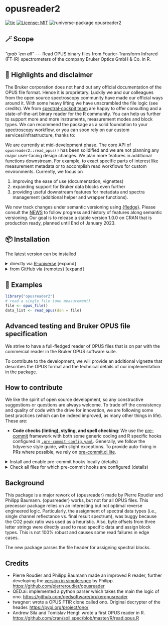 # opusreader2

<!-- badges: start -->
[![tic](https://github.com/spectral-cockpit/opusreader2/workflows/tic/badge.svg?branch=main)](https://github.com/spectral-cockpit/opusreader2/actions)
[![License: MIT](https://img.shields.io/badge/License-MIT-yellow.svg)](https://opensource.org/licenses/MIT)
![runiverse-package opusreader2](https://spectral-cockpit.r-universe.dev/badges/opusreader2?scale=1.25&color=pink&style=flat)
<!-- badges: end -->


## 🪄 Scope

*"grab 'em all"* --- Read OPUS binary files from Fourier-Transform Infrared (FT-IR) spectrometers of
the company Bruker Optics GmbH & Co. in R.

## 🪩 Highlights and disclaimer

The Bruker corporation does not hand out any official documentation of the OPUS file format. Hence it is proprietary. Luckily we and our colleagues from the open source spectroscopy community have made our official ways around it. With some heavy lifting we have unscrambled the file logic (see credits). We from [spectral-cockpit team](https://github.com/spectral-cockpit) are happy to offer consulting and a state-of-the-art binary reader for the R community. You can help us further to support more and more instruments, measurement modes and block types. We can recommend the package as a solid foundation to your spectroscopy workflow, or you can soon rely on our custom services/infrastructure, thanks to:

We are currently at mid-development phase. The core API of `opusreader2::read_opus()` has been solidified and we are
not planning any major user-facing design changes. We plan more features in additional functions downstream. For example, to exact specific parts of interest like measurement metadata or to accomplish read workflows for custom environments. 
Currently, we focus on

1. improving the ease of use (documentation, vignettes)
2. expanding support for Bruker data blocks even further 
3. providing useful downstream features for metadata and spectra management (additional helper and wrapper functions). 

We now track changes under semantic versioning using [{fledge}](https://github.com/cynkra/fledge). Please consult the [NEWS](NEWS.md) to follow progress and history of features along semantic versioning.
Our goal is to release a stable version 1.0.0 on CRAN that is production ready, planned until End of January 2023. 

## 📦 Installation

The latest version can be installed

<details>
<summary>directly via <a href="https://spectral-cockpit.r-universe.dev/ui#package:opusreader2">R-universe</a> [expand]
</summary>

```r
# Install the latest version
install.packages("opusreader2", repos = c(
  spectralcockpit = 'https://spectral-cockpit.r-universe.dev',
  CRAN = 'https://cloud.r-project.org'))
```
</details>

<details>
<summary>from GitHub via {remotes} [expand]
</summary>

```r
if (!require("remotes")) install.packages("remotes")
remotes::install_github("spectral-cockpit/opusreader2")
```
</details>

## 🔦 Examples

```r
library("opusreader2")
# read a single file (one measurement)
file <- opus_file()
data_list <- read_opus(dsn = file)
```

## Advanced testing and Bruker OPUS file specification

We strive to have a full-fledged reader of OPUS files that is on par with
the commercial reader in the Bruker OPUS software suite.

To contribute to the development, we will provide an additional vignette
that describes the OPUS format and the technical details of our
implementation in the package.

## How to contribute

We like the spirit of open source development, so any constructive suggestions
or questions are always welcome. To trade off the consistency and quality of
code with the drive for innovation, we are following some best practices
(which can be indeed improved, as many other things in life). These are:

- **Code checks (linting), styling, and spell checking**: We use
  the [pre-commit](https://pre-commit.com/) framework with
  both some generic coding and R specific hooks configured in
  [`.pre-commit-config.yaml`](.pre-commit-config.yaml).
  Generally, we follow the tidyverse style guide, with slight exceptions. To
  provide auto-fixing in PRs where possible, we rely on
  [pre-commit.ci lite](https://pre-commit.ci/lite.html).

<details>
<summary>Install and enable pre-commit hooks locally (details)</summary>

1. install pre-commit with python3. For more details and options, see
  [the official documentation](https://pre-commit.com/)

```sh
# in terminal
pip3 install pre-commit --user
```

2. enable the pre-commit hooks in `.pre-commit-config.yaml`

```sh
# change to cloned git directory of your fork of the package
pre-commit install
```
Once you do a `git commit -m "<your-commit-message>"`, the defined pre-commit
hooks will automatically be applied on new commits.
</details>

<details>
<summary>Check all files for which pre-commit hooks are configured (details)
</summary>

```sh
# in your terminal and package root directory
pre-commit run --all-files
```

</details>

## Background

This package is a major rework of {opusreader} made by Pierre Roudier and
Philipp Baumann. {opusreader} works, but not for all OPUS files. This precessor
package relies on an interesting but not optimal reverse engineered logic.
Particularly, the assignment of spectral data types (i.e., single channel
reflectance vs. final result spectrum), was buggy because the CO2 peak ratio was
used as a heuristic. Also, byte offsets from three letter strings were directly
used to read specific data and assign block types. This is not 100% robust and
causes some read failures in edge cases.

The new package parses the file header for assigning spectral blocks.

## Credits

- Pierre Roudier and Philipp Baumann made an improved R reader, further
  developing the [version in simplerspec](https://github.com/philipp-baumann/simplerspec/blob/master/R/read-opus-universal.R) by Philipp.
  https://github.com/pierreroudier/opusreader
- QED.ai: implemented a python parser which takes the main the logic of
  ono.
  https://github.com/qedsoftware/brukeropusreader
- twagner: wrote a OPUS FTIR clone called ono. Original decrypter of the header.
  https://pypi.org/project/ono/
- Andrew Sila and Tomislav Hengl: wrote a first OPUS reader in R.
  https://github.com/cran/soil.spec/blob/master/R/read.opus.R
